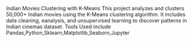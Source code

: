 Indian Movies Clustering with K-Means
This project analyzes and clusters 50,000+ Indian movies using the K-Means clustering algorithm. It includes data cleaning, eanalysis, and unsupervised learning to discover patterns in Indian cinemas dataset.
Tools Used include Pandas,Python,Sklearn,Matplotlib,Seaborn,Jupyter
